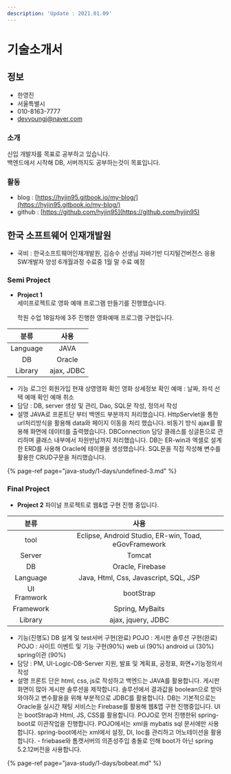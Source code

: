 ```yaml
---
description: 'Update : 2021.01.09'
---
```


# 기술소개서

## 정보

* 한영진
* 서울특별시
* 010-8163-7777
* devyoungj@naver.com

### 소개

신입 개발자를 목표로 공부하고 있습니다.  
백엔드에서 시작해 DB, 서버까지도 공부하는것이 목표입니다.

### 활동

* blog : [https://hyjin95.gitbook.io/my-blog/](https://hyjin95.gitbook.io/my-blog/)
* github : [https://github.com/hyjin95](https://github.com/hyjin95)

## 한국 소프트웨어 인재개발원

* 국비 : 한국소프트웨어인재개발원, 김승수 선생님 자바기반 디지털건버전스 응용 SW개발자 양성 6개월과정 수료중 1월 말 수료 예정

### Semi Project

* **Project 1**  
  세미프로젝트로 영화 예매 프로그램 만들기를 진행했습니다.

  학원 수업 18일차에 3주 진행한 영화예매 프로그램 구현입니다.

| 분류 | 사용 |
| :---: | :---: |
| Language | JAVA |
| DB | Oracle |
| Library | ajax, JDBC |

* 기능 로그인 회원가입 현재 상영영화 확인 영화 상세정보 확인 예매 : 날짜, 좌석 선택 예매 확인 예매 취소
* 담당 : DB, server 생성 및 관리, Dao, SQL문 작성, 정의서 작성
* 설명 JAVA로 프론트단 부터 백엔드  부분까지 처리했습니다. HttpServlet을 통한 url처리방식을 활용해 data와 페이지 이동을 처리 했습니다. 비동기 방식 ajax를 활용해 화면에 데이터를 출력했습니다. DBConnection 담당 클래스를 싱글톤으로 관리하며 클래스 내부에서 자원반납까지 처리했습니다. DB는 ER-win과 엑셀로 설계한 ERD를 사용해 Oracle에 테이블을 생성했습니다. SQL문을 직접 작성해 변수를 활용한 CRUD구문을 처리했습니다.

{% page-ref page="java-study/1-days/undefined-3.md" %}

### Final Project

* **Project 2** 파이널 프로젝트로 웹&앱 구현 진행 중입니다.

| 분류 | 사용 |
| :---: | :---: |
| tool | Eclipse, Android Studio, ER-win, Toad, eGovFramework |
| Server | Tomcat |
| DB | Oracle, Firebase |
| Language | Java, Html, Css, Javascript, SQL, JSP |
| UI Framwork | bootStrap |
| Framework | Spring, MyBaits |
| Library | ajax, jquery, JDBC |

* 기능\(진행도\) DB 설계 및 test서버 구현\(완료\) POJO : 게시판 솔루션 구현\(완료\) POJO : 사이트 이벤트 및 기능 구현\(90%\) web ui \(90%\) android ui \(30%\) spring이관 \(90%\)
* 담당 : PM, UI-Logic-DB-Server 지원, 발표 및 계획표, 공정표, 화면+기능정의서 작성
* 설명 프론트 단은 html, css, js로 작성하고 백엔드는 JAVA를 활용합니다. 게시판 화면이 많아 게시판 솔루션을 제작합니다. 솔루션에서 결과값을 boolean으로 받아와야하고 변수활용을 위해 부분적으로 JDBC를 활용합니다. DB는 기본적으로는 Oracle을 실시간 채팅 서비스는 Firebase를 활용해 웹&앱 구현 진행중입니다. UI는 bootStrap과 Html, JS, CSS를 활용합니다. POJO로 먼저 진행한뒤 spring-boot로 이관작업을 진행합니다. POJO에서는 xml을 mybatis sql 문서에만 사용합니다. spring-boot에서는 xml에서 설정, DI, Ioc를 관리하고 어노테이션을 활용합니다. - friebase와 톰캣서버의 의존성주입 충돌로 인해 boot가 아닌 spring 5.2.12버전을 사용합니다.

{% page-ref page="java-study/1-days/bobeat.md" %}

